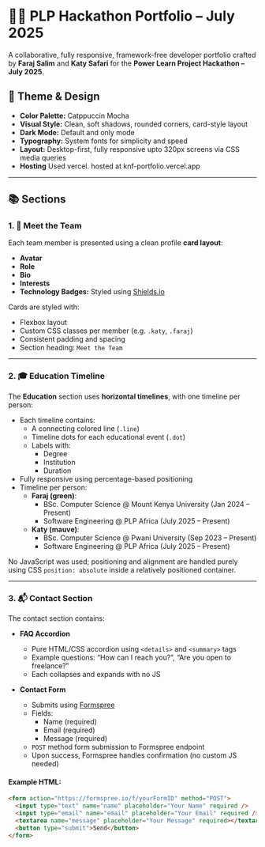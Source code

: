 # 🧑‍💻 PLP Hackathon Portfolio – July 2025

A collaborative, fully responsive, framework-free developer portfolio crafted by **Faraj Salim** and **Katy Safari** for the **Power Learn Project Hackathon – July 2025**.

## 🎨 Theme & Design

- **Color Palette:** Catppuccin Mocha
- **Visual Style:** Clean, soft shadows, rounded corners, card-style layout
- **Dark Mode:** Default and only mode
- **Typography:** System fonts for simplicity and speed
- **Layout:** Desktop-first, fully responsive upto 320px screens via CSS media queries
- **Hosting** Used vercel. hosted at knf-portfolio.vercel.app

---

## 📚 Sections

### 1. 👥 Meet the Team

Each team member is presented using a clean profile **card layout**:

- **Avatar**
- **Role**
- **Bio**
- **Interests**
- **Technology Badges:** Styled using [Shields.io](https://shields.io)

Cards are styled with:
- Flexbox layout
- Custom CSS classes per member (e.g. `.katy`, `.faraj`)
- Consistent padding and spacing
- Section heading: `Meet the Team`

---

### 2. 🎓 Education Timeline

The **Education** section uses **horizontal timelines**, with one timeline per person:

- Each timeline contains:
  - A connecting colored line (`.line`)
  - Timeline dots for each educational event (`.dot`)
  - Labels with:
    - Degree
    - Institution
    - Duration
- Fully responsive using percentage-based positioning
- Timeline per person:
  - **Faraj (green)**: 
    - BSc. Computer Science @ Mount Kenya University (Jan 2024 – Present)
    - Software Engineering @ PLP Africa (July 2025 – Present)
  - **Katy (mauve)**:
    - BSc. Computer Science @ Pwani University (Sep 2023 – Present)
    - Software Engineering @ PLP Africa (July 2025 – Present)

No JavaScript was used; positioning and alignment are handled purely using CSS `position: absolute` inside a relatively positioned container.

---

### 3. 📬 Contact Section

The contact section contains:

- **FAQ Accordion**
  - Pure HTML/CSS accordion using `<details>` and `<summary>` tags
  - Example questions: “How can I reach you?”, “Are you open to freelance?”
  - Each collapses and expands with no JS

- **Contact Form**
  - Submits using [Formspree](https://formspree.io/)
  - Fields:
    - Name (required)
    - Email (required)
    - Message (required)
  - `POST` method form submission to Formspree endpoint
  - Upon success, Formspree handles confirmation (no custom JS needed)

#### Example HTML:

```html
<form action="https://formspree.io/f/yourFormID" method="POST">
  <input type="text" name="name" placeholder="Your Name" required />
  <input type="email" name="email" placeholder="Your Email" required />
  <textarea name="message" placeholder="Your Message" required></textarea>
  <button type="submit">Send</button>
</form>
